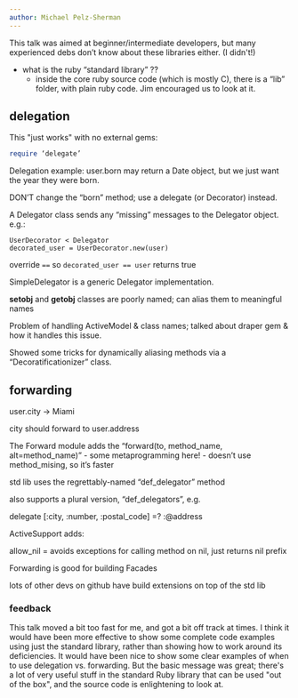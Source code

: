 ```yaml
---
author: Michael Pelz-Sherman
---
```


This talk was aimed at beginner/intermediate developers, but many experienced debs don’t know about these libraries either. (I didn't!)

- what is the ruby “standard library” ??
	- inside the core ruby source code (which is mostly C), there is a “lib” folder, with plain ruby code. Jim encouraged us to look at it.

## delegation

This "just works" with no external gems:

```ruby
require ‘delegate’
```

Delegation example: user.born may return a Date object, but we just want the year they were born.

DON’T change the “born” method; use a delegate (or Decorator) instead.

A Delegator class sends any “missing” messages to the Delegator object. e.g.:

	UserDecorator < Delegator
	decorated_user = UserDecorator.new(user)

override ```==``` so ```decorated_user == user``` returns true

SimpleDelegator is a generic Delegator implementation.

__setobj__ and __getobj__ classes are poorly named; can alias them to meaningful names

Problem of handling ActiveModel & class names; talked about draper gem & how it handles this issue.

Showed some tricks for dynamically aliasing methods via a “Decoratificationizer” class.

## forwarding

user.city -> Miami

city should forward to user.address

The Forward module adds the “forward(to, method_name, alt=method_name)”
	- some metaprogramming here!
	- doesn’t use method_mising, so it’s faster

std lib uses the regrettably-named “def_delegator” method

also supports a plural version, “def_delegators”, e.g. 

delegate [:city, :number, :postal_code] =? :@address

ActiveSupport adds:

allow_nil = avoids exceptions for calling method on nil, just returns nil
prefix

Forwarding is good for building Facades

lots of other devs on github have build extensions on top of the std lib

### feedback

This talk moved a bit too fast for me, and got a bit off track at times. I think it would have been more effective to show some complete code examples using just the standard library, rather than showing how to work around its deficiencies. It would have been nice to show some clear examples of when to use delegation vs. forwarding. But the basic message was great; there's a lot of very useful stuff in the standard Ruby library that can be used "out of the box", and the source code is enlightening to look at.


